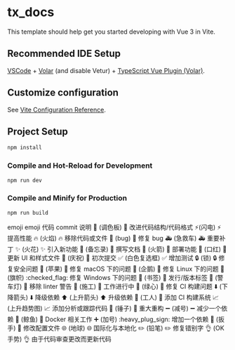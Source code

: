 # tx_docs

This template should help get you started developing with Vue 3 in Vite.

## Recommended IDE Setup

[VSCode](https://code.visualstudio.com/) + [Volar](https://marketplace.visualstudio.com/items?itemName=Vue.volar) (and disable Vetur) + [TypeScript Vue Plugin (Volar)](https://marketplace.visualstudio.com/items?itemName=Vue.vscode-typescript-vue-plugin).

## Customize configuration

See [Vite Configuration Reference](https://vitejs.dev/config/).

## Project Setup

```sh
npm install
```

### Compile and Hot-Reload for Development

```sh
npm run dev
```

### Compile and Minify for Production

```sh
npm run build
```

emoji emoji 代码 commit 说明
:art: (调色板) :art: 改进代码结构/代码格式
:zap:(闪电) :zap: 提高性能
:fire: (火焰) :fire: 移除代码或文件
:bug: (bug) :bug: 修复 bug
:ambulance: (急救车) :ambulance: 重要补丁
:sparkles: (火花) :sparkles: 引入新功能
:memo: (备忘录) :memo: 撰写文档
:rocket: (火箭) :rocket: 部署功能
:lipstick: (口红) :lipstick: 更新 UI 和样式文件
:tada: (庆祝) :tada: 初次提交
:white_check_mark: (白色复选框) :white_check_mark: 增加测试
:lock: (锁) :lock: 修复安全问题
:apple: (苹果) :apple: 修复 macOS 下的问题
:penguin: (企鹅) :penguin: 修复 Linux 下的问题
:checkered_flag: (旗帜) :checked_flag: 修复 Windows 下的问题
:bookmark: (书签) :bookmark: 发行/版本标签
:rotating_light: (警车灯) :rotating_light: 移除 linter 警告
:construction: (施工) :construction: 工作进行中
:green_heart: (绿心) :green_heart: 修复 CI 构建问题
:arrow_down: (下降箭头) :arrow_down: 降级依赖
:arrow_up: (上升箭头) :arrow_up: 升级依赖
:construction_worker: (工人) :construction_worker: 添加 CI 构建系统
:chart_with_upwards_trend: (上升趋势图) :chart_with_upwards_trend: 添加分析或跟踪代码
:hammer: (锤子) :hammer: 重大重构
:heavy_minus_sign: (减号) :heavy_minus_sign: 减少一个依赖
:whale: (鲸鱼) :whale: Docker 相关工作
:heavy_plus_sign: (加号) :heavy_plug_sign: 增加一个依赖
:wrench: (扳手) :wrench: 修改配置文件
:globe_with_meridians: (地球) :globe_with_meridians: 国际化与本地化
:pencil2: (铅笔) :pencil2: 修复错别字
:ok_hand: (OK手势) :ok_hand: 由于代码审查更改而更新代码

 
